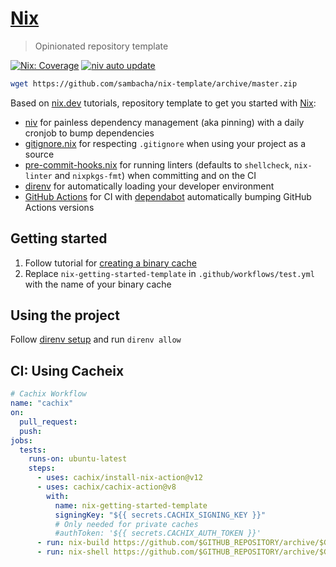 # [Nix](#)

> Opinionated repository template

[![Nix: Coverage](https://github.com/sambacha/nix-template/actions/workflows/test.yml/badge.svg?branch=master)](https://github.com/sambacha/nix-template/actions/workflows/test.yml) [![niv auto update](https://github.com/sambacha/nix-template/actions/workflows/update-niv.yml/badge.svg?branch=master)](https://github.com/sambacha/nix-template/actions/workflows/update-niv.yml)

```bash
wget https://github.com/sambacha/nix-template/archive/master.zip
```

Based on [nix.dev](https://nix.dev) tutorials, repository template to get you started with [Nix](https://nixos.org/):

- [niv](https://github.com/nmattia/niv) for painless dependency management (aka pinning) with a daily cronjob to bump dependencies
- [gitignore.nix](https://github.com/hercules-ci/gitignore.nix) for respecting `.gitignore` when using your project as a source
- [pre-commit-hooks.nix](https://github.com/cachix/pre-commit-hooks.nix) for running linters (defaults to `shellcheck`, `nix-linter` and `nixpkgs-fmt`) when committing and on the CI
- [direnv](https://direnv.net/) for automatically loading your developer environment
- [GitHub Actions](https://github.com/features/actions) for CI with [dependabot](https://dependabot.com/) automatically bumping GitHub Actions versions

## Getting started

1. Follow tutorial for [creating a binary cache](https://nix.dev/tutorials/continuous-integration-github-actions.html)
2. Replace `nix-getting-started-template` in `.github/workflows/test.yml` with the name of your binary cache

## Using the project

Follow [direnv setup](https://nix.dev/tutorials/declarative-and-reproducible-developer-environments.html#direnv-automatically-activating-the-environment-on-directory-change) and run `direnv allow`

## CI: Using Cacheix

```yml
# Cachix Workflow
name: "cachix"
on:
  pull_request:
  push:
jobs:
  tests:
    runs-on: ubuntu-latest
    steps:
      - uses: cachix/install-nix-action@v12
      - uses: cachix/cachix-action@v8
        with:
          name: nix-getting-started-template
          signingKey: "${{ secrets.CACHIX_SIGNING_KEY }}"
          # Only needed for private caches
          #authToken: '${{ secrets.CACHIX_AUTH_TOKEN }}'
      - run: nix-build https://github.com/$GITHUB_REPOSITORY/archive/$GITHUB_SHA.tar.gz
      - run: nix-shell https://github.com/$GITHUB_REPOSITORY/archive/$GITHUB_SHA.tar.gz --run "echo OK"
```
